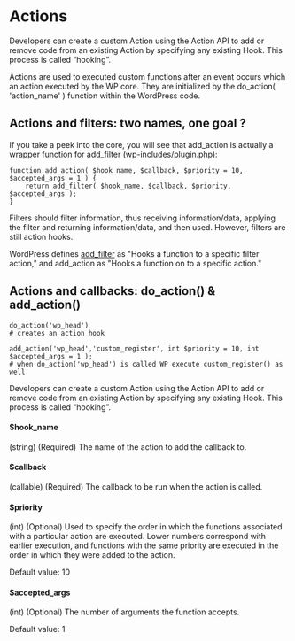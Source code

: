 # Actions

Developers can create a custom Action using the Action API to add or remove code from an existing Action by specifying any existing Hook. This process is called “hooking”.

Actions are used to executed custom functions after an event occurs which an action executed by the WP core. They are initialized by the do_action( 'action_name' ) function within the WordPress code.

## Actions and filters: two names, one goal ?

If you take a peek into the core, you will see that add_action is actually a wrapper function for add_filter (wp-includes/plugin.php):

```
function add_action( $hook_name, $callback, $priority = 10, $accepted_args = 1 ) {
	return add_filter( $hook_name, $callback, $priority, $accepted_args );
}
```
Filters should filter information, thus receiving information/data, applying the filter and returning information/data, and then used. However, filters are still action hooks.

WordPress defines [add_filter](https://developer.wordpress.org/reference/functions/add_filter/) as "Hooks a function to a specific filter action," and add_action as "Hooks a function on to a specific action."

## Actions and callbacks: do_action() & add_action()

```
do_action('wp_head')
# creates an action hook

add_action('wp_head','custom_register', int $priority = 10, int $accepted_args = 1 );
# when do_action('wp_head') is called WP execute custom_register() as well
```

Developers can create a custom Action using the Action API to add or remove code from an existing Action by specifying any existing Hook. This process is called “hooking”.

#### $hook_name
(string) (Required) The name of the action to add the callback to.

#### $callback
(callable) (Required) The callback to be run when the action is called.

#### $priority
(int) (Optional) Used to specify the order in which the functions associated with a particular action are executed. Lower numbers correspond with earlier execution, and functions with the same priority are executed in the order in which they were added to the action.

Default value: 10

#### $accepted_args
(int) (Optional) The number of arguments the function accepts.

Default value: 1
